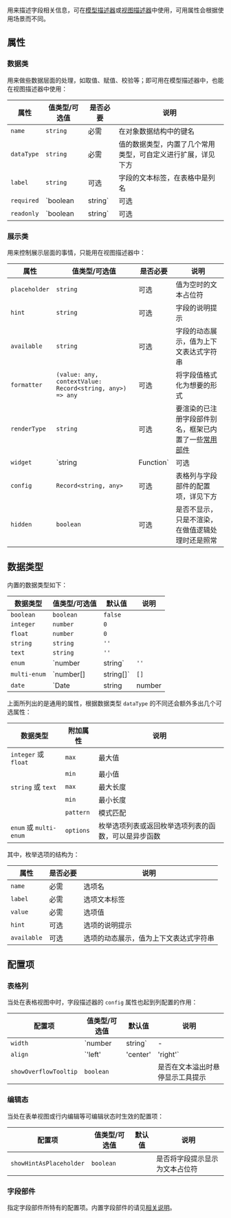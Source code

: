 用来描述字段相关信息，可在[模型描述器](/descriptors/model/)或[视图描述器](/descriptors/view/)中使用，可用属性会根据使用场景而不同。

## 属性

### 数据类

用来做些数据层面的处理，如取值、赋值、校验等；即可用在模型描述器中，也能在视图描述器中使用：

| 属性 | 值类型/可选值 | 是否必要 | 说明 |
| --- | --- | --- | --- |
| `name` | `string` | 必需 | 在对象数据结构中的键名 |
| `dataType` | `string` | 必需 | 值的数据类型，内置了几个常用类型，可自定义进行扩展，详见下方 |
| `label` | `string` | 可选 | 字段的文本标签，在表格中是列名 |
| `required` | `boolean | string` | 可选 | 是否必填，值可以是布尔型也可以是上下文表达式字符串（表达式字符串仅在视图描述器中可用） |
| `readonly` | `boolean | string` | 可选 | 是否只读，值可以是布尔型也可以是上下文表达式字符串（表达式字符串仅在视图描述器中可用） |

### 展示类

用来控制展示层面的事情，只能用在视图描述器中：

| 属性 | 值类型/可选值 | 是否必要 | 说明 |
| --- | --- | --- | --- |
| `placeholder` | `string` | 可选 | 值为空时的文本占位符 |
| `hint` | `string` | 可选 | 字段的说明提示 |
| `available` | `string` | 可选 | 字段的动态展示，值为上下文表达式字符串 |
| `formatter` | `(value: any, contextValue: Record<string, any>) => any` | 可选 | 将字段值格式化为想要的形式 |
| `renderType` | `string` | 可选 | 要渲染的已注册字段部件别名，框架已内置了一些[常用部件](/api/) |
| `widget` | `string | Function` | 可选 | 模块级或视图级的自定义字段部件 |
| `config` | `Record<string, any>` | 可选 | 表格列与字段部件的配置项，详见下方 |
| `hidden` | `boolean` | 可选 | 是否不显示，只是不渲染，在做值逻辑处理时还是照常 |

## 数据类型

内置的数据类型如下：

| 数据类型 | 值类型/可选值 | 默认值 | 说明 |
| --- | --- | --- | --- |
| `boolean` | `boolean` | `false` |  |
| `integer` | `number` | `0` |  |
| `float` | `number` | `0` |  |
| `string` | `string` | `''` |  |
| `text` | `string` | `''` |  |
| `enum` | `number | string` | `''` |  |
| `multi-enum` | `number[] | string[]` | `[]` |  |
| `date` | `Date | string | number | (Date | string | number)[]` | `''` |  |

上面所列出的是通用的属性，根据数据类型 `dataType` 的不同还会额外多出几个可选属性：

| 数据类型 | 附加属性 | 说明 |
| --- | --- | --- |
| `integer` 或 `float` | `max` | 最大值 |
|  | `min` | 最小值 |
| `string` 或 `text` | `max` | 最大长度 |
|  | `min` | 最小长度 |
|  | `pattern` | 模式匹配 |
| `enum` 或 `multi-enum` | `options` | 枚举选项列表或返回枚举选项列表的函数，可以是异步函数 |

其中，枚举选项的结构为：

| 属性 | 是否必要 | 说明 |
| --- | --- | --- |
| `name` | 必需 | 选项名 |
| `label` | 必需 | 选项文本标签 |
| `value` | 必需 | 选项值 |
| `hint` | 可选 | 选项的说明提示 |
| `available` | 可选 | 选项的动态展示，值为上下文表达式字符串 |

## 配置项

### 表格列

当处在表格视图中时，字段描述器的 `config`  属性也起到列配置的作用：

| 配置项 | 值类型/可选值 | 默认值 | 说明 |
| --- | --- | --- | --- |
| `width` | `number | string` | - | 列宽 |
| `align` | `'left' | 'center' | 'right'` | - | 文本对齐方式 |
| `showOverflowTooltip` | `boolean` |  | 是否在文本溢出时悬停显示工具提示 |

### 编辑态

当处在表单视图或行内编辑等可编辑状态时生效的配置项：

| 配置项 | 值类型/可选值 | 默认值 | 说明 |
| --- | --- | --- | --- |
| `showHintAsPlaceholder` | `boolean` |  | 是否将字段提示显示为文本占位符 |

### 字段部件

指定字段部件所特有的配置项。内置字段部件的请见[相关说明](/api/)。
